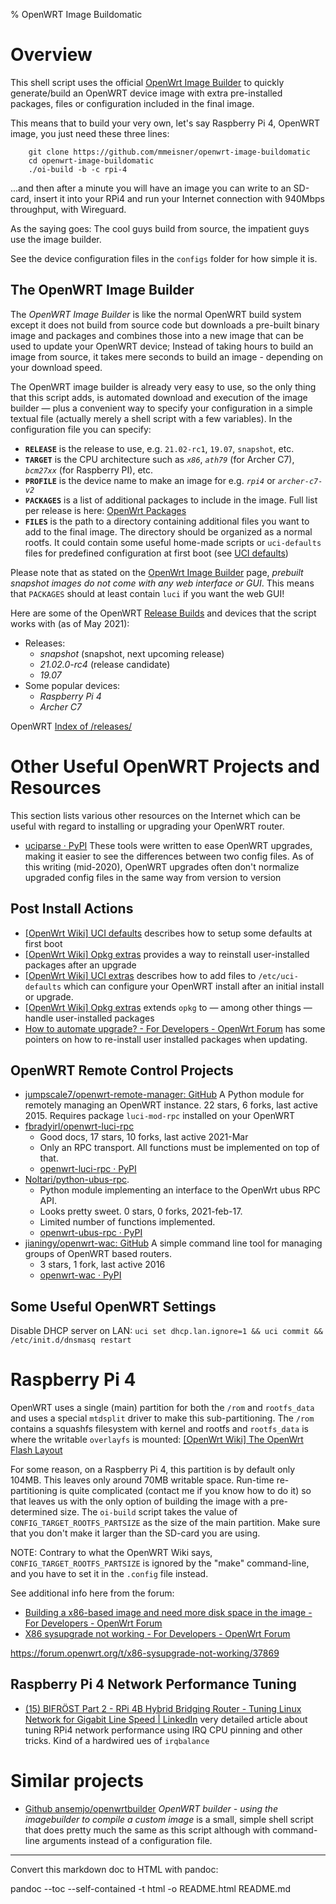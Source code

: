 % OpenWRT Image Buildomatic

# Overview

This shell script uses the official
[OpenWrt Image Builder](https://openwrt.org/docs/guide-user/additional-software/imagebuilder)
to quickly generate/build an OpenWRT device image with extra pre-installed
packages, files or configuration included in the final image.

This means that to build your very own, let's say Raspberry Pi 4,
OpenWRT image, you just need these three lines:

```
    git clone https://github.com/mmeisner/openwrt-image-buildomatic
    cd openwrt-image-buildomatic
    ./oi-build -b -c rpi-4
```
...and then after a minute you will have an image you can write to an SD-card,
insert it into your RPi4 and run your Internet connection with 940Mbps
throughput, with Wireguard.

As the saying goes: The cool guys build from source, the impatient guys
use the image builder.

See the device configuration files in the `configs` folder for how simple
it is.

## The OpenWRT Image Builder

The *OpenWRT Image Builder* is like the normal OpenWRT build system except
it does not build from source code but downloads a pre-built binary image
and packages and combines those into a new image that can be used to update
your OpenWRT device; Instead of taking hours to build an image from source,
it takes mere seconds to build an image - depending on your download speed.

The OpenWRT image builder is already very easy to use, so the only thing that
this script adds, is automated download and execution of the image builder
&mdash; plus a convenient way to specify your configuration in a simple
textual file (actually merely a shell script with a few variables).
In the configuration file you can specify:

  - **`RELEASE`** is the release to use, e.g. `21.02-rc1`, `19.07`, `snapshot`, etc.  
  - **`TARGET`** is the CPU architecture such as *`x86`*,
    *`ath79`* (for Archer C7), *`bcm27xx`* (for Raspberry PI), etc.
  - **`PROFILE`** is the device name to make an image for e.g. *`rpi4`* or *`archer-c7-v2`*
  - **`PACKAGES`** is a list of additional packages to include in the image.
    Full list per release is here: [OpenWrt Packages](https://openwrt.org/packages/start)
  - **`FILES`** is the path to a directory containing additional files you
    want to add to the final image. The directory should be organized as
    a normal rootfs. It could contain some useful home-made scripts or
    `uci-defaults` files for predefined configuration at first boot (see
    [UCI defaults](https://openwrt.org/docs/guide-developer/uci-defaults))

Please note that as stated on the
[OpenWrt Image Builder](https://openwrt.org/docs/guide-user/additional-software/imagebuilder)
page, *prebuilt snapshot images do not come with any web interface or GUI*.
This means that `PACKAGES` should at least contain `luci` if you want the web GUI!

Here are some of the OpenWRT [Release Builds](https://openwrt.org/releases/start)
and devices that the script works with (as of May 2021):

  - Releases:
    - *snapshot*    (snapshot, next upcoming release)
    - *21.02.0-rc4* (release candidate)
    - *19.07*  
  - Some popular devices:
    - *Raspberry Pi 4*
    - *Archer C7*

OpenWRT [Index of /releases/](https://downloads.openwrt.org/releases/)

# Other Useful OpenWRT Projects and Resources

This section lists various other resources on the Internet which can be useful
with regard to installing or upgrading your OpenWRT router.

* [uciparse · PyPI](https://pypi.org/project/uciparse/)
  These tools were written to ease OpenWRT upgrades, making it easier to see
  the differences between two config files. As of this writing (mid-2020),
  OpenWRT upgrades often don't normalize upgraded config files in the same
  way from version to version

## Post Install Actions

* [[OpenWrt Wiki] UCI defaults](https://openwrt.org/docs/guide-developer/uci-defaults)
  describes how to setup some defaults at first boot
* [[OpenWrt Wiki] Opkg extras](https://openwrt.org/docs/guide-user/advanced/opkg_extras)
  provides a way to reinstall user-installed packages after an upgrade
* [[OpenWrt Wiki] UCI extras](https://openwrt.org/docs/guide-user/advanced/uci_extras)
  describes how to add files to `/etc/uci-defaults` which can configure
  your OpenWRT install after an initial install or upgrade.
* [[OpenWrt Wiki] Opkg extras](https://openwrt.org/docs/guide-user/advanced/opkg_extras)
  extends `opkg` to &mdash; among other things &mdash; handle user-installed packages
* [How to automate upgrade? - For Developers - OpenWrt Forum](https://forum.openwrt.org/t/how-to-automate-upgrade/72636/12)
  has some pointers on how to re-install user installed packages when updating.

## OpenWRT Remote Control Projects

  * [jumpscale7/openwrt-remote-manager: GitHub](https://github.com/jumpscale7/openwrt-remote-manager)
    A Python module for remotely managing an OpenWRT instance. 22 stars, 6 forks, last active 2015.
    Requires package `luci-mod-rpc` installed on your OpenWRT
  * [fbradyirl/openwrt-luci-rpc](https://github.com/fbradyirl/openwrt-luci-rpc)
    * Good docs, 17 stars, 10 forks, last active 2021-Mar
    * Only an RPC transport. All functions must be implemented on top of that.  
    * [openwrt-luci-rpc · PyPI](https://pypi.org/project/openwrt-luci-rpc/)
  * [Noltari/python-ubus-rpc](https://github.com/Noltari/python-ubus-rpc).
    * Python module implementing an interface to the OpenWrt ubus RPC API.
    * Looks pretty sweet. 0 stars, 0 forks, 2021-feb-17.
    * Limited number of functions implemented.
    * [openwrt-ubus-rpc · PyPI](https://pypi.org/project/openwrt-ubus-rpc/)
  * [jianingy/openwrt-wac: GitHub](https://github.com/jianingy/openwrt-wac)
    A simple command line tool for managing groups of OpenWRT based routers.
    * 3 stars, 1 fork, last active 2016
    * [openwrt-wac · PyPI](https://pypi.org/project/openwrt-wac/)


## Some Useful OpenWRT Settings

Disable DHCP server on LAN: `uci set dhcp.lan.ignore=1 && uci commit && /etc/init.d/dnsmasq restart`

# Raspberry Pi 4

OpenWRT uses a single (main) partition for both the `/rom` and `rootfs_data`
and uses a special `mtdsplit` driver to make this sub-partitioning.
The `/rom` contains a squashfs filesystem with kernel and rootfs and
`rootfs_data` is where the writable `overlayfs` is mounted:
[[OpenWrt Wiki] The OpenWrt Flash Layout](https://openwrt.org/docs/techref/flash.layout)

For some reason, on a Raspberry Pi 4, this partition is by default only 104MB.
This leaves only around 70MB writable space. Run-time re-partitioning is quite
complicated (contact me if you know how to do it) so that leaves us with
the only option of building the image with a pre-determined size.
The `oi-build` script takes the value of `CONFIG_TARGET_ROOTFS_PARTSIZE` as
the size of the main partition. Make sure that you don't make it larger than
the SD-card you are using.

NOTE: Contrary to what the OpenWRT Wiki says,
`CONFIG_TARGET_ROOTFS_PARTSIZE` is ignored by the "make" command-line,
and you have to set it in the `.config` file instead.

See additional info here from the forum:
  * [Building a x86-based image and need more disk space in the image - For Developers - OpenWrt Forum](https://forum.openwrt.org/t/building-a-x86-based-image-and-need-more-disk-space-in-the-image/2585/5)
  * [X86 sysupgrade not working - For Developers - OpenWrt Forum](https://forum.openwrt.org/t/x86-sysupgrade-not-working/37869)

https://forum.openwrt.org/t/x86-sysupgrade-not-working/37869

## Raspberry Pi 4 Network Performance Tuning

  * [(15) BIFRÖST Part 2 - RPi 4B Hybrid Bridging Router - Tuning Linux Network for Gigabit Line Speed | LinkedIn](https://www.linkedin.com/pulse/bifr%C3%B6st-rpi-4b-hybrid-routing-bridge-tuning-linux-network-corner/?trk=read_related_article-card_title)
    very detailed article about tuning RPi4 network performance using IRQ
    CPU pinning and other tricks. Kind of a hardwired ues of `irqbalance`


# Similar projects

  * [Github ansemjo/openwrtbuilder](https://gist.github.com/ansemjo/cb41677a76f1c063527744438b03b932)
    *OpenWRT builder - using the imagebuilder to compile a custom image*
    is a small, simple shell script that does pretty much the same as this script
    although with command-line arguments instead of a configuration file.

----
Convert this markdown doc to HTML with pandoc: 

pandoc --toc --self-contained -t html -o README.html README.md
